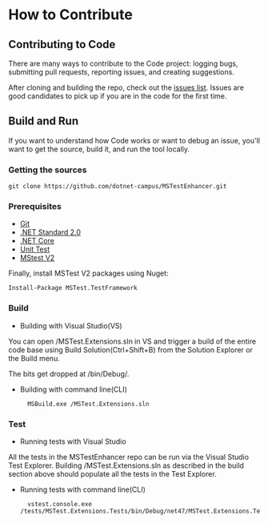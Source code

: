 # How to Contribute
## Contributing to Code
There are many ways to contribute to the Code project: logging bugs, submitting pull requests, reporting issues, and creating suggestions.

After cloning and building the repo, check out the [issues list](https://github.com/dotnet-campus/MSTestEnhancer/issues). Issues are good candidates to pick up if you are in the code for the first time.

## Build and Run
If you want to understand how Code works or want to debug an issue, you'll want to get the source, build it, and run the tool locally.

### Getting the sources
    git clone https://github.com/dotnet-campus/MSTestEnhancer.git

### Prerequisites
+ [Git](https://git-scm.com/)
+ [.NET Standard 2.0](https://docs.microsoft.com/en-us/dotnet/standard/net-standard)
+ [.NET Core](https://docs.microsoft.com/en-us/dotnet/core/)
+ [Unit Test](https://msdn.microsoft.com/en-us/library/dd264975.aspx)
+ [MStest V2](https://github.com/Microsoft/testfx)

Finally, install MSTest V2 packages using Nuget:
    
    Install-Package MSTest.TestFramework

### Build
+ Building with Visual Studio(VS)

You can open /MSTest.Extensions.sln in VS and trigger a build of the entire code base using Build Solution(Ctrl+Shift+B) from the Solution Explorer or the Build menu.

The bits get dropped at /bin/Debug/.

+ Building with command line(CLI)

        MSBuild.exe /MSTest.Extensions.sln

### Test
+ Running tests with Visual Studio

All the tests in the MSTestEnhancer repo can be run via the Visual Studio Test Explorer. Building /MSTest.Extensions.sln as described in the build section above should populate all the tests in the Test Explorer.

+ Running tests with command line(CLI)

        vstest.console.exe /tests/MSTest.Extensions.Tests/bin/Debug/net47/MSTest.Extensions.Tests.dll


